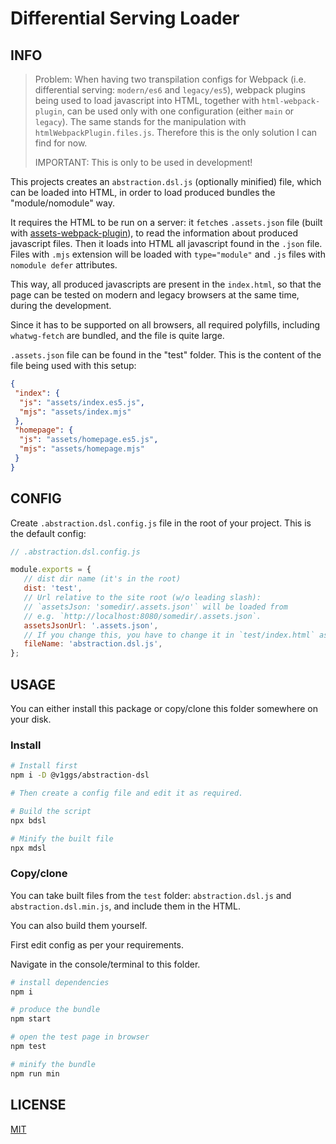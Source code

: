 # Differential Serving Loader

## INFO

> Problem: When having two transpilation configs for Webpack (i.e. differential serving: `modern/es6` and `legacy/es5`), webpack plugins being used to load javascript into HTML, together with `html-webpack-plugin`, can be used only with one configuration (either `main` or `legacy`). The same stands for the manipulation with `htmlWebpackPlugin.files.js`. Therefore this is the only solution I can find for now.
>
> IMPORTANT: This is only to be used in development!

This projects creates an `abstraction.dsl.js` (optionally minified) file, which can be loaded into HTML, in order to load produced bundles the "module/nomodule" way.

It requires the HTML to be run on a server: it `fetch`es `.assets.json` file (built with [assets-webpack-plugin](https://www.npmjs.com/package/assets-webpack-plugin)), to read the information about produced javascript files. Then it loads into HTML all javascript found in the `.json` file. Files with `.mjs` extension will be loaded with `type="module"` and `.js` files with `nomodule defer` attributes.

This way, all produced javascripts are present in the `index.html`, so that the page can be tested on modern and legacy browsers at the same time, during the development.

Since it has to be supported on all browsers, all required polyfills, including `whatwg-fetch` are bundled, and the file is quite large.

`.assets.json` file can be found in the "test" folder. This is the content of the file being used with this setup:

```json
{
 "index": {
  "js": "assets/index.es5.js",
  "mjs": "assets/index.mjs"
 },
 "homepage": {
  "js": "assets/homepage.es5.js",
  "mjs": "assets/homepage.mjs"
 }
}
```

## CONFIG

Create `.abstraction.dsl.config.js` file in the root of your project. This is the default config:

```js
// .abstraction.dsl.config.js

module.exports = {
   // dist dir name (it's in the root)
   dist: 'test',
   // Url relative to the site root (w/o leading slash):
   // `assetsJson: 'somedir/.assets.json'` will be loaded from
   // e.g. `http://localhost:8080/somedir/.assets.json`.
   assetsJsonUrl: '.assets.json',
   // If you change this, you have to change it in `test/index.html` as well.
   fileName: 'abstraction.dsl.js',
};
```

## USAGE

You can either install this package or copy/clone this folder somewhere on your disk.

### Install

```sh
# Install first
npm i -D @v1ggs/abstraction-dsl

# Then create a config file and edit it as required.

# Build the script
npx bdsl

# Minify the built file
npx mdsl
```

### Copy/clone

You can take built files from the `test` folder: `abstraction.dsl.js` and `abstraction.dsl.min.js`, and include them in the HTML.

You can also build them yourself.

First edit config as per your requirements.

Navigate in the console/terminal to this folder.

```sh
# install dependencies
npm i

# produce the bundle
npm start

# open the test page in browser
npm test

# minify the bundle
npm run min
```

## LICENSE

[MIT](LICENSE)
